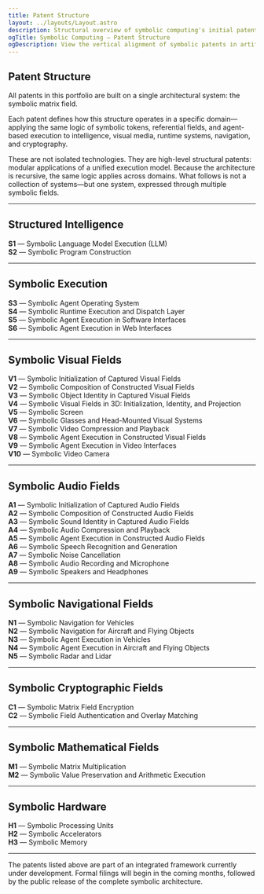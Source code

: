 ```yaml
---
title: Patent Structure
layout: ../layouts/Layout.astro
description: Structural overview of symbolic computing's initial patent architecture, spanning AI, visual fields, execution, and audio.
ogTitle: Symbolic Computing — Patent Structure
ogDescription: View the vertical alignment of symbolic patents in artificial intelligence, visual fields, and symbolic execution.
---
```


## Patent Structure

All patents in this portfolio are built on a single architectural system: the symbolic matrix field.

Each patent defines how this structure operates in a specific domain—applying the same logic of symbolic tokens, referential fields, and agent-based execution to intelligence, visual media, runtime systems, navigation, and cryptography.

These are not isolated technologies. They are high-level structural patents: modular applications of a unified execution model. Because the architecture is recursive, the same logic applies across domains. What follows is not a collection of systems—but one system, expressed through multiple symbolic fields.

---

## Structured Intelligence

**S1** — Symbolic Language Model Execution (LLM)  
**S2** — Symbolic Program Construction  

---

## Symbolic Execution

**S3** — Symbolic Agent Operating System  
**S4** — Symbolic Runtime Execution and Dispatch Layer  
**S5** — Symbolic Agent Execution in Software Interfaces  
**S6** — Symbolic Agent Execution in Web Interfaces  

---

## Symbolic Visual Fields

**V1** — Symbolic Initialization of Captured Visual Fields  
**V2** — Symbolic Composition of Constructed Visual Fields  
**V3** — Symbolic Object Identity in Captured Visual Fields  
**V4** — Symbolic Visual Fields in 3D: Initialization, Identity, and Projection  
**V5** — Symbolic Screen  
**V6** — Symbolic Glasses and Head-Mounted Visual Systems  
**V7** — Symbolic Video Compression and Playback  
**V8** — Symbolic Agent Execution in Constructed Visual Fields  
**V9** — Symbolic Agent Execution in Video Interfaces  
**V10** — Symbolic Video Camera

---

## Symbolic Audio Fields

**A1** — Symbolic Initialization of Captured Audio Fields  
**A2** — Symbolic Composition of Constructed Audio Fields  
**A3** — Symbolic Sound Identity in Captured Audio Fields  
**A4** — Symbolic Audio Compression and Playback  
**A5** — Symbolic Agent Execution in Constructed Audio Fields  
**A6** — Symbolic Speech Recognition and Generation  
**A7** — Symbolic Noise Cancellation  
**A8** — Symbolic Audio Recording and Microphone  
**A9** — Symbolic Speakers and Headphones

---

## Symbolic Navigational Fields

**N1** — Symbolic Navigation for Vehicles  
**N2** — Symbolic Navigation for Aircraft and Flying Objects  
**N3** — Symbolic Agent Execution in Vehicles  
**N4** — Symbolic Agent Execution in Aircraft and Flying Objects  
**N5** — Symbolic Radar and Lidar

---

## Symbolic Cryptographic Fields

**C1** — Symbolic Matrix Field Encryption  
**C2** — Symbolic Field Authentication and Overlay Matching

---

## Symbolic Mathematical Fields

**M1** — Symbolic Matrix Multiplication  
**M2** — Symbolic Value Preservation and Arithmetic Execution

---

## Symbolic Hardware

**H1** — Symbolic Processing Units  
**H2** — Symbolic Accelerators  
**H3** — Symbolic Memory

---

The patents listed above are part of an integrated framework currently under development. Formal filings will begin in the coming months, followed by the public release of the complete symbolic architecture.
